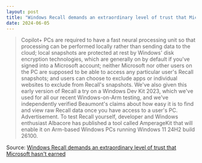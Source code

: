```yaml
---
layout: post
title: "Windows Recall demands an extraordinary level of trust that Microsoft hasn't earned"
date: 2024-06-05
---
```


> Copilot+ PCs are required to have a fast neural processing unit so that
processing can be performed locally rather than sending data to the cloud;
local snapshots are protected at rest by Windows' disk encryption
technologies, which are generally on by default if you've signed into a
Microsoft account; neither Microsoft nor other users on the PC are supposed
to be able to access any particular user's Recall snapshots; and users can
choose to exclude apps or individual websites to exclude from Recall's
snapshots. We've also given this early version of Recall a try on a Windows
Dev Kit 2023, which we've used for all our recent Windows-on-Arm testing,
and we've independently verified Beaumont's claims about how easy it is to
find and view raw Recall data once you have access to a user's PC.
Advertisement. To test Recall yourself, developer and Windows enthusiast
Albacore has published a tool called AmperageKit that will enable it on
Arm-based Windows PCs running Windows 11 24H2 build 26100.

Source: [Windows Recall demands an extraordinary level of trust that
Microsoft hasn't earned](https://arstechnica.com/?p=2028683)

